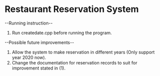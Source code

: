# Restaurant Reservation System

--Running instruction--
1. Run createdate.cpp before running the program.

--Possible future improvements--
1. Allow the system to make reservation in different years (Only support year 2020 now).
2. Change the documentation for reservation records to suit for improvement stated in (1).
